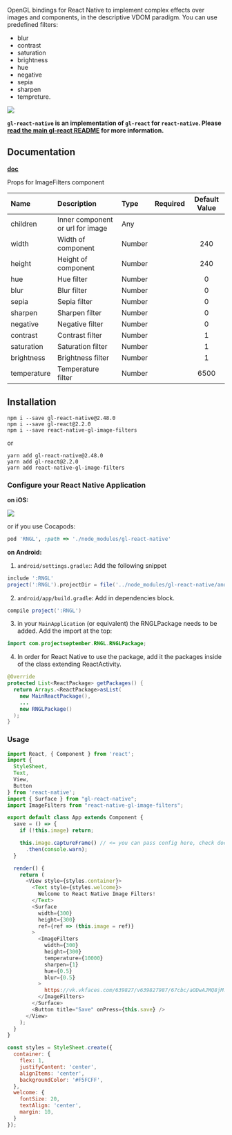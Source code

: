 OpenGL bindings for React Native to implement complex effects over images and components, in the descriptive VDOM paradigm. You can use predefined filters:
  - blur
  - contrast
  - saturation
  - brightness
  - hue
  - negative
  - sepia
  - sharpen
  - tempreture.

![](https://github.com/GregoryNative/react-native-gl-image-filters/blob/master/saytama_example.gif)

**`gl-react-native` is an implementation of `gl-react` for `react-native`. Please [read the main gl-react README](https://github.com/ProjectSeptemberInc/gl-react/) for more information.**

## Documentation

[**doc**](https://github.com/ProjectSeptemberInc/gl-react/tree/master/docs)

Props for ImageFilters component

| Name | Description | Type | Required | Default Value |
| :--- | :----- | :--- | :---: | :---: |
| children | Inner component or url for image | Any |  |  |
| width | Width of component | Number |   | 240 |
| height | Height of component | Number |   | 240 |
| hue | Hue filter | Number |   | 0 |
| blur | Blur filter | Number |   | 0 |
| sepia | Sepia filter | Number |   | 0 |
| sharpen | Sharpen filter | Number |   | 0 |
| negative | Negative filter | Number |   | 0 |
| contrast | Contrast filter | Number |   | 1 |
| saturation | Saturation filter | Number |   | 1 |
| brightness | Brightness filter | Number |   | 1 |
| temperature | Temperature filter | Number |   | 6500 |

## Installation

```
npm i --save gl-react-native@2.48.0
npm i --save gl-react@2.2.0
npm i --save react-native-gl-image-filters
```
or
```
yarn add gl-react-native@2.48.0
yarn add gl-react@2.2.0
yarn add react-native-gl-image-filters
```

### Configure your React Native Application

**on iOS:**

![](https://github.com/ProjectSeptemberInc/gl-react-native/raw/master/docs/install-steps.png)

or if you use Cocapods:

```ruby
pod 'RNGL', :path => './node_modules/gl-react-native'
```

**on Android:**

1. `android/settings.gradle`:: Add the following snippet
```gradle
include ':RNGL'
project(':RNGL').projectDir = file('../node_modules/gl-react-native/android')
```
2. `android/app/build.gradle`: Add in dependencies block.
```gradle
compile project(':RNGL')
```
3. in your `MainApplication` (or equivalent) the RNGLPackage needs to be added. Add the import at the top:
```java
import com.projectseptember.RNGL.RNGLPackage;
```
4. In order for React Native to use the package, add it the packages inside of the class extending ReactActivity.
```java
@Override
protected List<ReactPackage> getPackages() {
  return Arrays.<ReactPackage>asList(
	new MainReactPackage(),
	...
	new RNGLPackage()
  );
}
```

### Usage
```javascript
import React, { Component } from 'react';
import {
  StyleSheet,
  Text,
  View,
  Button
} from 'react-native';
import { Surface } from "gl-react-native";
import ImageFilters from "react-native-gl-image-filters";

export default class App extends Component {
  save = () => {
    if (!this.image) return;

    this.image.captureFrame() // <= you can pass config here, check docs
      .then(console.warn);
  }

  render() {
    return (
      <View style={styles.container}>
        <Text style={styles.welcome}>
          Welcome to React Native Image Filters!
        </Text>
        <Surface
          width={300}
          height={300}
          ref={ref => (this.image = ref)}
        >
          <ImageFilters
            width={300}
            height={300}
            temperature={10000}
            sharpen={1}
            hue={0.5}
            blur={0.5}
          >
            https://vk.vkfaces.com/639827/v639827987/67cbc/aODwAJMQ8jM.jpg
          </ImageFilters>
        </Surface>
        <Button title="Save" onPress={this.save} />
      </View>
    );
  }
}

const styles = StyleSheet.create({
  container: {
    flex: 1,
    justifyContent: 'center',
    alignItems: 'center',
    backgroundColor: '#F5FCFF',
  },
  welcome: {
    fontSize: 20,
    textAlign: 'center',
    margin: 10,
  }
});
```
